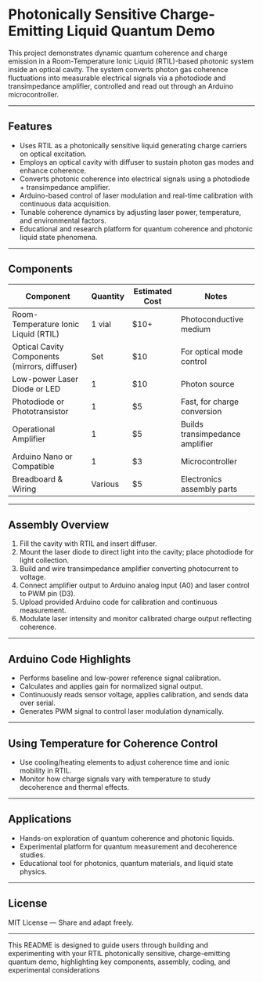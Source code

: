 # Photonically Sensitive Charge-Emitting Liquid Quantum Demo

This project demonstrates dynamic quantum coherence and charge emission in a Room-Temperature Ionic Liquid (RTIL)-based photonic system inside an optical cavity. The system converts photon gas coherence fluctuations into measurable electrical signals via a photodiode and transimpedance amplifier, controlled and read out through an Arduino microcontroller.

***

## Features

- Uses RTIL as a photonically sensitive liquid generating charge carriers on optical excitation.  
- Employs an optical cavity with diffuser to sustain photon gas modes and enhance coherence.  
- Converts photonic coherence into electrical signals using a photodiode + transimpedance amplifier.  
- Arduino-based control of laser modulation and real-time calibration with continuous data acquisition.  
- Tunable coherence dynamics by adjusting laser power, temperature, and environmental factors.  
- Educational and research platform for quantum coherence and photonic liquid state phenomena.

***

## Components

| Component                        | Quantity | Estimated Cost | Notes                       |
|---------------------------------|----------|----------------|-----------------------------|
| Room-Temperature Ionic Liquid (RTIL) | 1 vial   | $10+           | Photoconductive medium       |
| Optical Cavity Components (mirrors, diffuser) | Set      | $10            | For optical mode control     |
| Low-power Laser Diode or LED    | 1        | $10            | Photon source                |
| Photodiode or Phototransistor   | 1        | $5             | Fast, for charge conversion  |
| Operational Amplifier           | 1        | $5             | Builds transimpedance amplifier |
| Arduino Nano or Compatible      | 1        | $3             | Microcontroller              |
| Breadboard & Wiring             | Various  | $5             | Electronics assembly parts   |

***

## Assembly Overview

1. Fill the cavity with RTIL and insert diffuser.  
2. Mount the laser diode to direct light into the cavity; place photodiode for light collection.  
3. Build and wire transimpedance amplifier converting photocurrent to voltage.  
4. Connect amplifier output to Arduino analog input (A0) and laser control to PWM pin (D3).  
5. Upload provided Arduino code for calibration and continuous measurement.  
6. Modulate laser intensity and monitor calibrated charge output reflecting coherence.

***

## Arduino Code Highlights

- Performs baseline and low-power reference signal calibration.  
- Calculates and applies gain for normalized signal output.  
- Continuously reads sensor voltage, applies calibration, and sends data over serial.  
- Generates PWM signal to control laser modulation dynamically.

***

## Using Temperature for Coherence Control

- Use cooling/heating elements to adjust coherence time and ionic mobility in RTIL.  
- Monitor how charge signals vary with temperature to study decoherence and thermal effects.

***

## Applications

- Hands-on exploration of quantum coherence and photonic liquids.  
- Experimental platform for quantum measurement and decoherence studies.  
- Educational tool for photonics, quantum materials, and liquid state physics.

***

## License

MIT License — Share and adapt freely.

***

This README is designed to guide users through building and experimenting with your RTIL photonically sensitive, charge-emitting quantum demo, highlighting key components, assembly, coding, and experimental considerations
